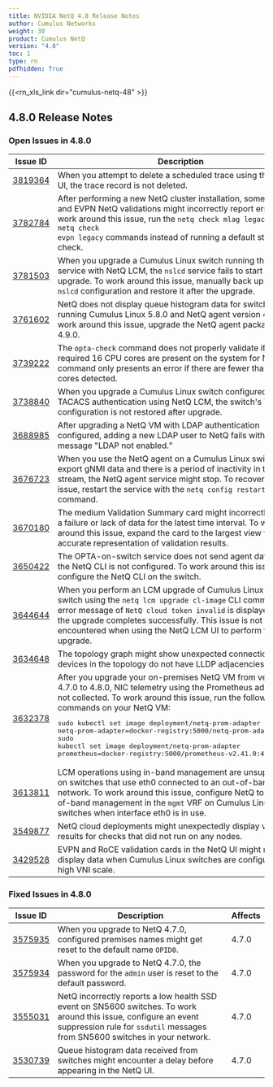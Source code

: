 ```yaml
---
title: NVIDIA NetQ 4.8 Release Notes
author: Cumulus Networks
weight: 30
product: Cumulus NetQ
version: "4.8"
toc: 1
type: rn
pdfhidden: True
---
```

{{<rn_xls_link dir="cumulus-netq-48" >}}
## 4.8.0 Release Notes
### Open Issues in 4.8.0

|  Issue ID 	|   Description	|   Affects	|   Fixed |
|---	        |---	        |---	    |---	                |
| <a name="3819364"></a> [3819364](#3819364) <a name="3819364"></a> <br /> | When you attempt to delete a scheduled trace using the NetQ UI, the trace record is not deleted. | 4.7.0-4.9.0 | 4.10.0|
| <a name="3782784"></a> [3782784](#3782784) <a name="3782784"></a> <br /> | After performing a new NetQ cluster installation, some MLAG and EVPN NetQ validations might incorrectly report errors. To work around this issue, run the <code>netq check mlag legacy</code> and <code>netq check evpn legacy</code> commands instead of running a default streaming check.  | 4.8.0 | 4.9.0-4.10.0|
| <a name="3781503"></a> [3781503](#3781503) <a name="3781503"></a> <br /> | When you upgrade a Cumulus Linux switch running the nslcd service with NetQ LCM, the <code>nslcd</code> service fails to start after the upgrade. To work around this issue, manually back up your <code>nslcd</code> configuration and restore it after the upgrade. | 4.8.0 | 4.9.0-4.10.0|
| <a name="3761602"></a> [3761602](#3761602) <a name="3761602"></a> <br /> |  NetQ does not display queue histogram data for switches running Cumulus Linux 5.8.0 and NetQ agent version 4.8.0. To work around this issue, upgrade the NetQ agent package to 4.9.0. | 4.8.0 | 4.9.0-4.10.0|
| <a name="3739222"></a> [3739222](#3739222) <a name="3739222"></a> <br /> | The <code>opta-check</code> command does not properly validate if the required 16 CPU cores are present on the system for NetQ. The command only presents an error if there are fewer than 8 CPU cores detected. | 4.2.0-4.8.0 | 4.9.0-4.10.0|
| <a name="3738840"></a> [3738840](#3738840) <a name="3738840"></a> <br /> | When you upgrade a Cumulus Linux switch configured for TACACS authentication using NetQ LCM, the switch's TACACS configuration is not restored after upgrade. | 4.8.0-4.9.0 | 4.10.0|
| <a name="3688985"></a> [3688985](#3688985) <a name="3688985"></a> <br /> | After upgrading a NetQ VM with LDAP authentication configured, adding a new LDAP user to NetQ fails with the error message "LDAP not enabled." | 4.8.0 | 4.9.0-4.10.0|
| <a name="3676723"></a> [3676723](#3676723) <a name="3676723"></a> <br /> | When you use the NetQ agent on a Cumulus Linux switch to export gNMI data and there is a period of inactivity in the gNMI stream, the NetQ agent service might stop. To recover from this issue, restart the service with the <code>netq config restart agent</code> command. | 4.7.0-4.8.0 | 4.9.0-4.10.0|
| <a name="3670180"></a> [3670180](#3670180) <a name="3670180"></a> <br /> | The medium Validation Summary card might incorrectly display a failure or lack of data for the latest time interval. To work around this issue, expand the card to the largest view for an accurate representation of validation results. | 4.8.0 | 4.9.0-4.10.0|
| <a name="3650422"></a> [3650422](#3650422) <a name="3650422"></a> <br /> | The OPTA-on-switch service does not send agent data when the NetQ CLI is not configured. To work around this issue, configure the NetQ CLI on the switch. | 4.8.0 | 4.9.0-4.10.0|
| <a name="3644644"></a> [3644644](#3644644) <a name="3644644"></a> <br /> | When you perform an LCM upgrade of Cumulus Linux on a switch using the <code>netq lcm upgrade cl-image</code> CLI command, an error message of <code>NetQ cloud token invalid</code> is displayed though the upgrade completes successfully. This issue is not encountered when using the NetQ LCM UI to perform the upgrade. | 4.8.0 | 4.9.0-4.10.0|
| <a name="3634648"></a> [3634648](#3634648) <a name="3634648"></a> <br /> | The topology graph might show unexpected connections when devices in the topology do not have LLDP adjacencies. | 4.8.0 | 4.9.0-4.10.0|
| <a name="3632378"></a> [3632378](#3632378) <a name="3632378"></a> <br /> | After you upgrade your on-premises NetQ VM from version 4.7.0 to 4.8.0, NIC telemetry using the Prometheus adapter is not collected. To work around this issue, run the following commands on your NetQ VM:<pre>sudo kubectl set image deployment/netq-prom-adapter netq-prom-adapter=docker-registry:5000/netq-prom-adapter:4.8.0<br>sudo kubectl set image deployment/netq-prom-adapter prometheus=docker-registry:5000/prometheus-v2.41.0:4.8.0</pre> | 4.8.0 | 4.9.0-4.10.0|
| <a name="3613811"></a> [3613811](#3613811) <a name="3613811"></a> <br /> | LCM operations using in-band management are unsupported on switches that use eth0 connected to an out-of-band network. To work around this issue, configure NetQ to use out-of-band management in the <code>mgmt</code> VRF on Cumulus Linux switches when interface eth0 is in use. | 4.8.0-4.10.0 | |
| <a name="3549877"></a> [3549877](#3549877) <a name="3549877"></a> <br /> | NetQ cloud deployments might unexpectedly display validation results for checks that did not run on any nodes. | 4.6.0-4.8.0 | 4.9.0-4.10.0|
| <a name="3429528"></a> [3429528](#3429528) <a name="3429528"></a> <br /> | EVPN and RoCE validation cards in the NetQ UI might not display data when Cumulus Linux switches are configured with high VNI scale. | 4.6.0-4.8.0 | 4.9.0-4.10.0|

### Fixed Issues in 4.8.0
|  Issue ID 	|   Description	|   Affects	|
|---	        |---	        |---	    |
| <a name="3575935"></a> [3575935](#3575935) <a name="3575935"></a> <br /> | When you upgrade to NetQ 4.7.0, configured premises names might get reset to the default name <code>OPID0</code>. | 4.7.0 | |
| <a name="3575934"></a> [3575934](#3575934) <a name="3575934"></a> <br /> | When you upgrade to NetQ 4.7.0, the password for the <code>admin</code> user is reset to the default password. | 4.7.0 | |
| <a name="3555031"></a> [3555031](#3555031) <a name="3555031"></a> <br /> | NetQ incorrectly reports a low health SSD event on SN5600 switches. To work around this issue, configure an event suppression rule for <code>ssdutil</code> messages from SN5600 switches in your network. | 4.7.0 | |
| <a name="3530739"></a> [3530739](#3530739) <a name="3530739"></a> <br /> | Queue histogram data received from switches might encounter a delay before appearing in the NetQ UI. | 4.7.0 | |

